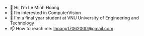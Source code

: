 - 👋 Hi, I’m Le Minh Hoang
- 👀 I’m interested in ComputerVision
- :school: I'm a final year student at VNU University of Engineering and Technology 
- 📫 How to reach me: lhoang17062000@gmail.com
<!---
HenryLe176/HenryLe176 is a ✨ special ✨ repository because its `README.md` (this file) appears on your GitHub profile.
You can click the Preview link to take a look at your changes.
--->
